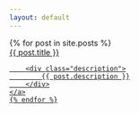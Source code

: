 ```yaml
---
layout: default
---
```


<div class="posts-list">
    {% for post in site.posts %}
    <a href="{{ site.baseurl }}{{ post.url }}" class="post">
        <div class="title">{{ post.title }}</div>

        <div class="description">
            {{ post.description }}
        </div>
    </a>
    {% endfor %}
</div>
